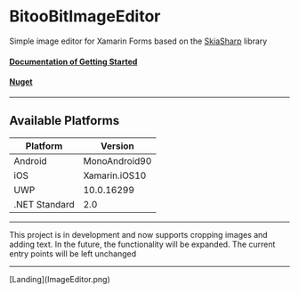 # BitooBitImageEditor
Simple image editor for Xamarin Forms based on the [SkiaSharp](https://github.com/mono/SkiaSharp) library

[<h4>Documentation of Getting Started</h4>](https://github.com/BitooBit/BitooBitImageEditor/wiki/Getting-Started)

[<h4>Nuget</h4>](https://www.nuget.org/packages/BitooBitImageEditor/)

<hr/>

 ## Available Platforms

| Platform | Version |
| --- | --- |
| Android | MonoAndroid90 |
| iOS | Xamarin.iOS10 |
| UWP | 10.0.16299 |
| .NET Standard | 2.0 |

<hr/>
This project is in development and now supports cropping images and adding text. In the future, the functionality will be expanded. The current entry points will be left unchanged
<hr/>
[Landing](ImageEditor.png)
